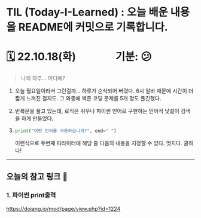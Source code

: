 
# TIL (Today-I-Learned) : 오늘 배운 내용을 README에 커밋으로 기록합니다.

<!-- 1️⃣ 날짜 및 기분 작성 -->
# 🗓 22.10.18(화) &nbsp;&nbsp;&nbsp;&nbsp;&nbsp;&nbsp;&nbsp;&nbsp;&nbsp;&nbsp;&nbsp;&nbsp;&nbsp;&nbsp; 기분: 😕





<!-- 2️⃣ 대표문장 작성 -->


<!-- 강조라인 -->


<!-- 3️⃣ 배운 내용 요약 -->
<!-- > 소프트 스킬
1. flappy-bird 파트 완강
  * 응용해서 개별 프로젝트 시작
   -->
> 나의 하루... 어디에?
1. 오늘 월요일이라서 그런걸까... 하루가 순삭되어 버렸다. 6시 알바 때문에 시간이 더 짧게 느껴진 걸지도. 그 와중에 백준 코딩 문제를 5개 정도 풀긴했다.

2. 반복문을 풀고 있는데, 로직은 쉬우나 파이썬 언어로 구현하는 언어적 낯섦이 검색을 하게 만들었다.
3.  
   ```python
   print("어떤 언어를 사용하십니까?", end=" ")
   ```
   이런식으로 두번째 파라미터에 해당 줄 다음의 내용을 지정할 수 있다. 멋지다. 쿨하다!
   <!-- <img src="../src/image/221012/221012수.png" width="40%" height="30%" title="100px" alt="이미지제목"></img>      -->


<!-- ***
오늘의 코드 읽기 🐝
-----
없음


***
  오늘의 문제 해결 🐛     
-------------
없음 -->





 


-----
오늘의 참고 링크 🔗
-------------
### 1. 파이썬 print출력
<https://dojang.io/mod/page/view.php?id=1224>






<!-- 🔴기타 마크다운 문법 참고 -->


<!-- <헤더>

# This is a H1
## This is a H2
### This is a H3
#### This is a H4
##### This is a H5
###### This is a H6 -->



<!-- <인덱스>

1. 첫번째
2. 두번째
3. 세번째

* 빨강
  * 녹색
    * 파랑

+ 빨강
  + 녹색
    + 파랑

- 빨강
  - 녹색
    - 파랑 -->



<!-- <줄 긋기>

* * *

***

*****

- - -

--------------------------------------- -->


<!-- <인용구>

> This is a first blockqute.
>	> This is a second blockqute.
>	>	> This is a third blockqute. -->

<!-- <문자굵기>

*single asterisks*
**double asterisks**
~~cancelline~~ -->



<!-- <이미지 삽입>

<img src="./img/jesus.jpeg" width="40%" height="30%" title="100px" alt="이미지제목"></img> -->


<!-- <코드박스>

```javascript
public class BootSpringBootApplication {
  public static void main(String[] args) {
    System.out.println("Hello, Honeymon");
  }
}
``` -->

<!-- <표>

First Header  | Second Header
------------- | -------------
Content Cell  | Content Cell
Content Cell  | Content Cell
-->


<!--<링크>

<http://google.com> -->